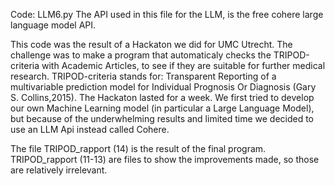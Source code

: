 Code: LLM6.py
The API used in this file for the LLM, is the free cohere large language model API. 

This code was the result of a Hackaton we did for UMC Utrecht.
The challenge was to make a program that automaticaly checks the TRIPOD-criteria with Academic Articles, to see if they are suitable for further medical research.
TRIPOD-criteria stands for: Transparent Reporting of a multivariable prediction model for Individual Prognosis Or Diagnosis (Gary S. Collins,2015).
The Hackaton lasted for a week.
We first tried to develop our own Machine Learning model (in particular a Large Language Model), but because of the underwhelming results and limited time we decided to use an LLM Api instead called Cohere.

The file TRIPOD_rapport (14) is the result of the final program. TRIPOD_rapport (11-13) are files to show the improvements made, so those are relatively irrelevant.
